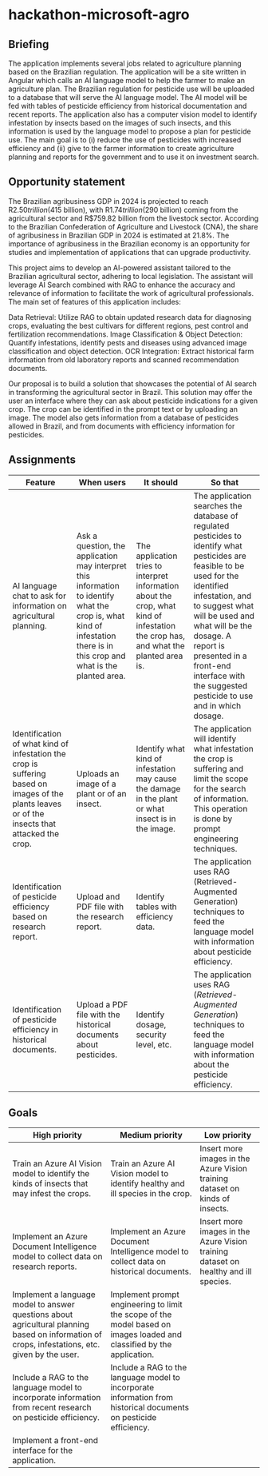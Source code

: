 # hackathon-microsoft-agro

## Briefing

The application implements several jobs related to agriculture planning based on the Brazilian regulation. The application will be a site written in Angular which calls an AI language model to help the farmer to make an agriculture plan. The Brazilian regulation for pesticide use will be uploaded to a database that will serve the AI language model. The AI model will be fed with tables of pesticide efficiency from historical documentation and recent reports. The application also has a computer vision model to identify infestation by insects based on the images of such insects, and this information is used by the language model to propose a plan for pesticide use.
The main goal is to (i) reduce the use of pesticides with increased efficiency and (ii) give to the farmer information to create agriculture planning and reports for the government and to use it on investment search.

## Opportunity statement

The Brazilian agribusiness GDP in 2024 is projected to reach R$2.50 trillion ($415 billion), with R$1.74 trillion ($290 billion) coming from the agricultural sector and R$759.82 billion from the livestock sector. According to the Brazilian Confederation of Agriculture and Livestock (CNA), the share of agribusiness in Brazilian GDP in 2024 is estimated at 21.8%. The importance of agribusiness in the Brazilian economy is an opportunity for studies and implementation of applications that can upgrade productivity.

This project aims to develop an AI-powered assistant tailored to the Brazilian agricultural sector, adhering to local legislation. The assistant will leverage AI Search combined with RAG to enhance the accuracy and relevance of information to facilitate the work of agricultural professionals. The main set of features of this application includes:

Data Retrieval: Utilize RAG to obtain updated research data for diagnosing crops, evaluating the best cultivars for different regions, pest control and fertilization recommendations.
Image Classification & Object Detection: Quantify infestations, identify pests and diseases using advanced image classification and object detection.
OCR Integration: Extract historical farm information from old laboratory reports and scanned recommendation documents.

Our proposal is to build a solution that showcases the potential of AI search in transforming the agricultural sector in Brazil. This solution may offer the user an interface where they can ask about pesticide indications for a given crop. The crop can be identified in the prompt text or by uploading an image. The model also gets information from a database of pesticides allowed in Brazil, and from documents with efficiency information for pesticides.

## Assignments

| Feature | When users | It should | So that |
|---------|------------|-----------|---------|
| AI language chat to ask for information on agricultural planning. | Ask a question, the application may interpret this information to identify what the crop is, what kind of infestation there is in this crop and what is the planted area. | The application tries to interpret information about the crop, what kind of infestation the crop has, and what the planted area is. | The application searches the database of regulated pesticides to identify what pesticides are feasible to be used for the identified infestation, and to suggest what will be used and what will be the dosage. A report is presented in a front-end interface with the suggested pesticide to use and in which dosage. |
| Identification of what kind of infestation the crop is suffering based on images of the plants leaves or of the insects that attacked the crop. | Uploads an image of a plant or of an insect. | Identify what kind of infestation may cause the damage in the plant or what insect is in the image. | The application will identify what infestation the crop is suffering and limit the scope for the search of information. This operation is done by prompt engineering techniques. |
| Identification of pesticide efficiency based on research report. | Upload and PDF file with the research report. | Identify tables with efficiency data. | The application uses RAG (Retrieved-Augmented Generation) techniques to feed the language model with information about pesticide efficiency. |
| Identification of pesticide efficiency in historical documents. | Upload a PDF file with the historical documents about pesticides. | Identify dosage, security level, etc. | The application uses RAG (*Retrieved-Augmented Generation*) techniques to feed the language model with information about the pesticide efficiency. |

## Goals

| High priority | Medium priority | Low priority |
|---------------|-----------------|--------------|
| Train an Azure AI Vision model to identify the kinds of insects that may infest the crops. | Train an Azure AI Vision model to identify healthy and ill species in the crop. | Insert more images in the Azure Vision training dataset on kinds of insects. |
| Implement an Azure Document Intelligence model to collect data on research reports. | Implement an Azure Document Intelligence model to collect data on historical documents. | Insert more images in the Azure Vision training dataset on healthy and ill species. |
| Implement a language model to answer questions about agricultural planning based on information of crops, infestations, etc. given by the user. | Implement prompt engineering to limit the scope of the model based on images loaded and classified by the application.| |
| Include a RAG to the language model to incorporate information from recent research on pesticide efficiency. | Include a RAG to the language model to incorporate information from historical documents on pesticide efficiency. | |
| Implement a front-end interface for the application. | | |




